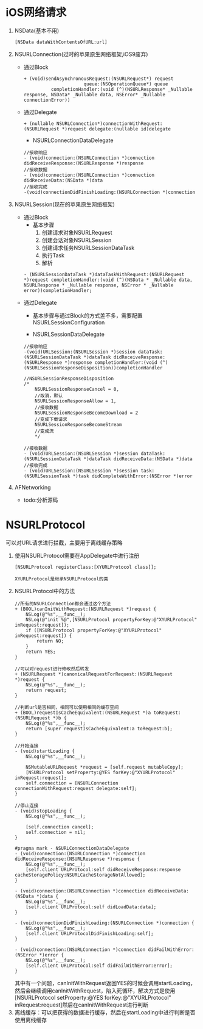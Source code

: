# iOS网络请求
1. NSData(基本不用)
   ```
   [NSData dataWithContentsOfURL:url]
   ```
2. NSURLConnection(过时的苹果原生网络框架,iOS9废弃)
    * 通过Block
       ```
       + (void)sendAsynchronousRequest:(NSURLRequest*) request
                             queue:(NSOperationQueue*) queue
                 completionHandler:(void (^)(NSURLResponse* _Nullable response, NSData* _Nullable data, NSError* _Nullable connectionError))
       ```
    * 通过Delegate
       ```
       + (nullable NSURLConnection*)connectionWithRequest:(NSURLRequest *)request delegate:(nullable id)delegate
       ```
       * NSURLConnectionDataDelegate
       ```
       //接收响应
       - (void)connection:(NSURLConnection *)connection didReceiveResponse:(NSURLResponse *)response
       //接收数据
       - (void)connection:(NSURLConnection *)connection didReceiveData:(NSData *)data
       //接收完成
       -(void)connectionDidFinishLoading:(NSURLConnection *)connection
       ```

3. NSURLSession(现在的苹果原生网络框架)
    * 通过Block
        * 基本步骤
            1. 创建请求对象NSURLRequest
            2. 创建会话对象NSURLSession
            3. 创建请求任务NSURLSessionDataTask
            4. 执行Task
            5. 解析
       ```
       - (NSURLSessionDataTask *)dataTaskWithRequest:(NSURLRequest *)request completionHandler:(void (^)(NSData * _Nullable data, NSURLResponse * _Nullable response, NSError * _Nullable error))completionHandler;
       ```
    * 通过Delegate
        * 基本步骤与通过Block的方式差不多，需要配置NSURLSessionConfiguration

        * NSURLSessionDataDelegate
        ```
        //接收响应
        -(void)URLSession:(NSURLSession *)session dataTask:(NSURLSessionDataTask *)dataTask didReceiveResponse:(NSURLResponse *)response completionHandler:(void (^)(NSURLSessionResponseDisposition))completionHandler

        //NSURLSessionResponseDisposition
        /*
            NSURLSessionResponseCancel = 0,
            //取消，默认
            NSURLSessionResponseAllow = 1,
            //接收数据
            NSURLSessionResponseBecomeDownload = 2
            //变成下载请求
            NSURLSessionResponseBecomeStream
            //变成流
            */

        //接收数据
        - (void)URLSession:(NSURLSession *)session dataTask:(NSURLSessionDataTask *)dataTask didReceiveData:(NSData *)data
        //接收完成
        - (void)URLSession:(NSURLSession *)session task:(NSURLSessionTask *)task didCompleteWithError:(NSError *)error
        ```

4. AFNetworking
    * todo:分析源码

# NSURLProtocol
可以对URL请求进行拦截，主要用于离线缓存策略
1. 使用NSURLProtocol需要在AppDelegate中进行注册
    ```
    [NSURLProtocol registerClass:[XYURLProtocol class]];

    XYURLProtocol是继承NSURLProtocol的类
    ```
2. NSURLProtocol中的方法
    ```
    //所有的NSURLConnection都会通过这个方法
    + (BOOL)canInitWithRequest:(NSURLRequest *)request {
        NSLog(@"%s",__func__);
        NSLog(@"init %@",[NSURLProtocol propertyForKey:@"XYURLProtocol" inRequest:request]);
        if ([NSURLProtocol propertyForKey:@"XYURLProtocol" inRequest:request]) {
            return NO;
        }
        return YES;
    }

    //可以对request进行修改然后转发
    + (NSURLRequest *)canonicalRequestForRequest:(NSURLRequest *)request {
        NSLog(@"%s",__func__);
        return request;
    }

    //判断url是否相同，相同可以使用相同的缓存空间
    + (BOOL)requestIsCacheEquivalent:(NSURLRequest *)a toRequest:(NSURLRequest *)b {
        NSLog(@"%s",__func__);
        return [super requestIsCacheEquivalent:a toRequest:b];
    }

    //开始连接
    - (void)startLoading {
        NSLog(@"%s",__func__);
        
        NSMutableURLRequest *request = [self.request mutableCopy];
        [NSURLProtocol setProperty:@YES forKey:@"XYURLProtocol" inRequest:request];
        self.connection = [NSURLConnection connectionWithRequest:request delegate:self];
    }

    //停止连接
    - (void)stopLoading {
        NSLog(@"%s",__func__);
        
        [self.connection cancel];
        self.connection = nil;
    }

    #pragma mark - NSURLConnectionDataDelegate
    - (void)connection:(NSURLConnection *)connection didReceiveResponse:(NSURLResponse *)response {
        NSLog(@"%s",__func__);
        [self.client URLProtocol:self didReceiveResponse:response cacheStoragePolicy:NSURLCacheStorageNotAllowed];
    }

    - (void)connection:(NSURLConnection *)connection didReceiveData:(NSData *)data {
        NSLog(@"%s",__func__);
        [self.client URLProtocol:self didLoadData:data];
    }

    - (void)connectionDidFinishLoading:(NSURLConnection *)connection {
        NSLog(@"%s",__func__);
        [self.client URLProtocolDidFinishLoading:self];
    }

    - (void)connection:(NSURLConnection *)connection didFailWithError:(NSError *)error {
        NSLog(@"%s",__func__);
        [self.client URLProtocol:self didFailWithError:error];
    }
    ```
    其中有一个问题，canInitWithRequest返回YES的时候会调用startLoading，然后会继续调用canInitWithRequest，陷入死循环，解决方式是使用[NSURLProtocol setProperty:@YES forKey:@"XYURLProtocol" inRequest:request]然后在canInitWithRequest进行判断
3. 离线缓存：可以把获得的数据进行缓存，然后在startLoading中进行判断是否使用离线缓存
